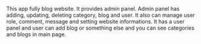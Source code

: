 This app fully blog website. It provides admin panel. Admin panel has adding, updating, deleting category, blog and user. It also can manage user role, comment, message and setting website informations. It has a user panel and user can add blog or something else and you can see categories and blogs in main page.
